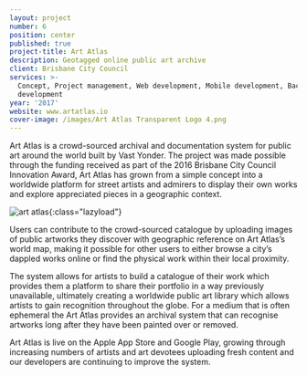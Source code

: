```yaml
---
layout: project
number: 6
position: center
published: true
project-title: Art Atlas
description: Geotagged online public art archive
client: Brisbane City Council
services: >-
  Concept, Project management, Web development, Mobile development, Back-end
  development
year: '2017'
website: www.artatlas.io
cover-image: /images/Art Atlas Transparent Logo 4.png
---
```

Art Atlas is a crowd-sourced archival and documentation system for public art around the world built by Vast Yonder. The project was made possible through the funding received as part of the 2016 Brisbane City Council Innovation Award, Art Atlas has grown from a simple concept into a worldwide platform for street artists and admirers to display their own works and explore appreciated pieces in a geographic context. 

![art atlas]({{site.baseurl}}/images/artatlas1.png){:class="lazyload"}


Users can contribute to the crowd-sourced catalogue by uploading images of public artworks they discover with geographic reference on Art Atlas’s world map, making it possible for other users to either browse a city’s dappled works online or find the physical work within their local proximity. 

The system allows for artists to build a catalogue of their work which provides them a platform to share their portfolio in a way previously unavailable, ultimately creating a worldwide public art library which allows artists to gain recognition throughout the globe. For a medium that is often ephemeral the Art Atlas provides an archival system that can recognise artworks long after they have been painted over or removed.

Art Atlas is live on the Apple App Store and Google Play, growing through increasing numbers of artists and art devotees uploading fresh content and our developers are continuing to improve the system.
